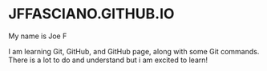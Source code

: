 # JFFASCIANO.GITHUB.IO
My name is Joe F

I am learning Git, GitHub, and GitHub page, along with some Git commands.
There is a lot to do and understand but i am excited to learn!

